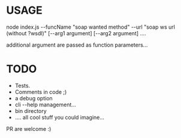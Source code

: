 
USAGE
== 
node index.js --funcName "soap wanted method" --url "soap ws url (without ?wsdl)" [--arg1 argument] [--arg2 argument] ....


additional argument are passed as function parameters...

TODO
==

* Tests.
* Comments in code ;)
* a debug option
* cli --help management... 
* bin directory
* .... all cool stuff you could imagine...

PR are welcome :)


